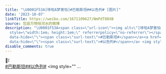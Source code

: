 ```yaml
---
title: "\U0001F53A[哆啦A梦害怕]#巴勒斯坦##以色列# [图片]"
date: '2023-10-07'
linkTitle: https://weibo.com/1671109627/NmPdT88XB
source: 包容万物恒河水的微博
description: "\U0001F53A<span class=\"url-icon\"><img alt=\"[哆啦A梦害怕]\" src=\"https://h5.sinaimg.cn/m/emoticon/icon/doraemon/dr_03haipa-32e9b53caf.png\"
  style=\"width:1em; height:1em;\" referrerpolicy=\"no-referrer\"></span><br><a href=\"https://m.weibo.cn/search?containerid=231522type%3D1%26t%3D10%26q%3D%23%E5%B7%B4%E5%8B%92%E6%96%AF%E5%9D%A6%23&amp;isnewpage=1\"
  data-hide=\"\"><span class=\"surl-text\">#巴勒斯坦#</span></a><a href=\"https://m.weibo.cn/search?containerid=231522type%3D1%26t%3D10%26q%3D%23%E4%BB%A5%E8%89%B2%E5%88%97%23&amp;isnewpage=1\"
  data-hide=\"\"><span class=\"surl-text\">#以色列#</span></a> <img style=\"\" ..."
disable_comments: true
---
```

🔺<span class="url-icon"><img alt="[哆啦A梦害怕]" src="https://h5.sinaimg.cn/m/emoticon/icon/doraemon/dr_03haipa-32e9b53caf.png" style="width:1em; height:1em;" referrerpolicy="no-referrer"></span><br><a href="https://m.weibo.cn/search?containerid=231522type%3D1%26t%3D10%26q%3D%23%E5%B7%B4%E5%8B%92%E6%96%AF%E5%9D%A6%23&amp;isnewpage=1" data-hide=""><span class="surl-text">#巴勒斯坦#</span></a><a href="https://m.weibo.cn/search?containerid=231522type%3D1%26t%3D10%26q%3D%23%E4%BB%A5%E8%89%B2%E5%88%97%23&amp;isnewpage=1" data-hide=""><span class="surl-text">#以色列#</span></a> <img style="" ...